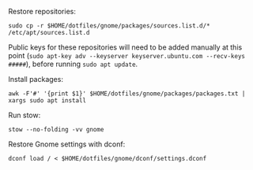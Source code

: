 Restore repositories:

```
sudo cp -r $HOME/dotfiles/gnome/packages/sources.list.d/* /etc/apt/sources.list.d
```

Public keys for these repositories will need to be added manually
at this point (`sudo apt-key adv --keyserver keyserver.ubuntu.com
--recv-keys #####`), before running `sudo apt update`.

Install packages:

```
awk -F'#' '{print $1}' $HOME/dotfiles/gnome/packages/packages.txt | xargs sudo apt install
```

Run stow:

```
stow --no-folding -vv gnome
```

Restore Gnome settings with dconf:

```
dconf load / < $HOME/dotfiles/gnome/dconf/settings.dconf
```
